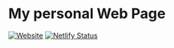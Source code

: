 # My personal Web Page

[![Website](https://img.shields.io/website?up_message=noelmace.com&url=https%3A%2F%2Fnoelmace.com)](https://noelmace.com)
[![Netlify Status](https://api.netlify.com/api/v1/badges/1c79fd5e-63f1-4790-a751-9ab1536ab793/deploy-status)](https://app.netlify.com/sites/noelmace-page/deploys)
